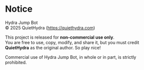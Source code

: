 # Notice

Hydra Jump Bot  
© 2025 QuietHydra (https://quiethydra.com)

This project is released for **non-commercial use only**.  
You are free to use, copy, modify, and share it, but you must credit **QuietHydra** as the original author. So play nice!

Commercial use of Hydra Jump Bot, in whole or in part, is strictly prohibited.
